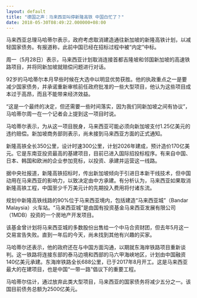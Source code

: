 ```yaml
---
layout: default
title: "德国之声：马来西亚叫停新隆高铁 中国白忙了？"
date: 2018-05-30T08:49:22.000000+08:00
---
```


马来西亚总理马哈蒂尔表示，政府考虑取消建造通往新加坡的新隆高铁计划，以减轻国家债务。有报道称，此前中国已经在招标过程中被“内定”中标。

周一（5月28日）表示，马来西亚计划取消连接首都吉隆坡和邻国新加坡的高速铁路项目，并将同新加坡就赔偿问题进行对话。

92岁的马哈蒂尔本月早些时候在大选中以明显优势获胜。他的执政重点之一是要减少国家债务，并承诺重新审核前任政府批准的一些大型项目，他认为这些项目成本过于高昂，而且不能带来经济效益。

“这是一个最终的决定，但还需要一些时间落实，因为我们同新加坡之间有协议”，马哈蒂尔周一在一个记者会上提到这一项目时说。

马哈蒂尔表示，为从这一项目脱身，马来西亚可能必须向新加坡支付1.25亿美元的违约赔偿。新加坡商务部则表示，尚未接到马来西亚方面的正式通知。

新隆高铁全长350公里，设计时速300公里，计划2026年建成，预计造价170亿美元。它是东南亚投资最高的基建项目，目前已进入国际招投标程序。有来自中国、日本、韩国和欧洲的企业参加竞标，以投资、承建并运营这一线路。

据中央社报道，新隆高铁招标时，传出新加坡倾向于引进日本新干线技术，但中国动用在马来西亚的影响力，以致决定由中方承建。有分析认为，马来西亚如果取消新隆高铁工程，中国至少千万美元计的先期投入费用将付诸东流。

规划中新隆高铁线路的90%位于马来西亚境内，包括建造“马来西亚城”（Bandar Malaysia）火车站。“马来西亚城”是由国有投资基金马来西亚发展有限公司（1MDB）投资的一个房地产开发项目。

该基金曾计划将马来西亚城的多数股份出售给一个中马合资财团，但去年5月这一交易宣告失败。直到一年后的今天，尚未找到其他有兴趣的买家。

马哈蒂尔还表示，他的政府还在与中国方面沟通，以期就东海岸铁路项目重新谈判。这一铁路将连接东部的泰马边境和西部的马六甲海峡地区，计划由中国融资140亿美元承建。东海岸铁路全长688公里，已于2017年8月开工。这是马来西亚最大的在建项目，也是中国“一带一路”倡议下的重要工程。

马哈蒂尔估计，通过放弃此类大型项目，马来西亚的国家债务将减少五分之一。该国目前债务总额为2500亿美元。

